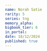 ```yaml
---
name: Norah Satie
rarity: 5
series: tng
memory_alpha:
bigbook_tier: 6
in_portal:
date: 18/12/2024
published: true
---
```



